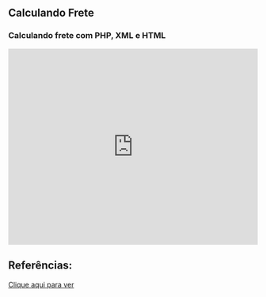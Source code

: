 ## Calculando Frete 

### Calculando frete com PHP, XML e HTML 

[<iframe src="https://player.vimeo.com/video/771744273?h=f5cf22d621&amp;badge=0&amp;autopause=0&amp;player_id=0&amp;app_id=58479" width="504" height="396" frameborder="0" allow="autoplay; fullscreen; picture-in-picture" allowfullscreen title="Gravar_2022_11_16_17_46_04_242.mp4"></iframe>](https://www.facebook.com/100015413799705/videos/500096025391147/)

## Referências:
[Clique aqui para ver](https://www.youtube.com/watch?v=0e4xRupfoFQ&t=72s)
